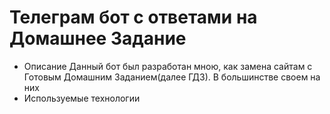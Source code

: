 # Телеграм бот с ответами на Домашнее Задание
* Описание
    Данный бот был разработан мною, как замена сайтам с Готовым Домашним Заданием(далее ГДЗ). В большинстве своем на них
* Используемые технологии
